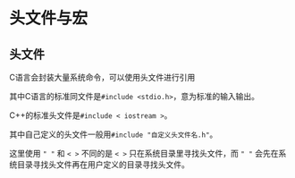 # 头文件与宏

## 头文件

C语言会封装大量系统命令，可以使用头文件进行引用

其中C语言的标准同文件是`#include <stdio.h>`，意为标准的输入输出。

C++的标准头文件是`#include < iostream >`。

其中自己定义的头文件一般用`#include "自定义头文件名.h"`。

这里使用 `" "` 和 `< >` 不同的是 `< >` 只在系统目录里寻找头文件，而 `" "` 会先在系统目录寻找头文件再在用户定义的目录寻找头文件。



